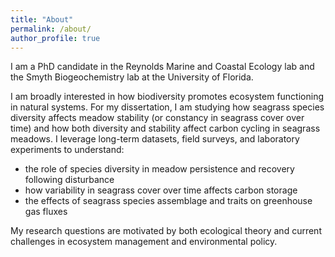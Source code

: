 ```yaml
---
title: "About"
permalink: /about/
author_profile: true
---
```


I am a PhD candidate in the Reynolds Marine and Coastal Ecology lab and the Smyth Biogeochemistry lab at the University of Florida. 

I am broadly interested in how biodiversity promotes ecosystem functioning in natural systems. For my dissertation, I am studying how seagrass species diversity affects meadow stability (or constancy in seagrass cover over time) and how both diversity and stability affect carbon cycling in seagrass meadows. I leverage long-term datasets, field surveys, and laboratory experiments to understand:

- the role of species diversity in meadow persistence and recovery following disturbance  
- how variability in seagrass cover over time affects carbon storage  
- the effects of seagrass species assemblage and traits on greenhouse gas fluxes  

My research questions are motivated by both ecological theory and current challenges in ecosystem management and environmental policy.
